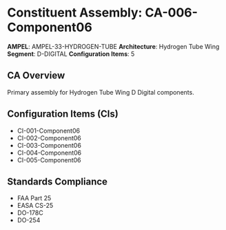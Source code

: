 # Constituent Assembly: CA-006-Component06

**AMPEL**: AMPEL-33-HYDROGEN-TUBE
**Architecture**: Hydrogen Tube Wing
**Segment**: D-DIGITAL
**Configuration Items**: 5

## CA Overview
Primary assembly for Hydrogen Tube Wing D Digital components.

## Configuration Items (CIs)
- CI-001-Component06
- CI-002-Component06
- CI-003-Component06
- CI-004-Component06
- CI-005-Component06

## Standards Compliance
- FAA Part 25
- EASA CS-25
- DO-178C
- DO-254
